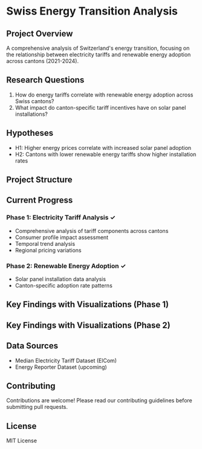 # Swiss Energy Transition Analysis

## Project Overview
A comprehensive analysis of Switzerland's energy transition, focusing on the relationship between electricity tariffs and renewable energy adoption across cantons (2021-2024).

## Research Questions
1. How do energy tariffs correlate with renewable energy adoption across Swiss cantons?
2. What impact do canton-specific tariff incentives have on solar panel installations?

## Hypotheses
- H1: Higher energy prices correlate with increased solar panel adoption
- H2: Cantons with lower renewable energy tariffs show higher installation rates

## Project Structure

## Current Progress
### Phase 1: Electricity Tariff Analysis ✓
- Comprehensive analysis of tariff components across cantons
- Consumer profile impact assessment
- Temporal trend analysis
- Regional pricing variations

### Phase 2: Renewable Energy Adoption ✓
- Solar panel installation data analysis
- Canton-specific adoption rate patterns

## Key Findings with Visualizations (Phase 1)

## Key Findings with Visualizations (Phase 2)

## Data Sources
- Median Electricity Tariff Dataset (ElCom)
- Energy Reporter Dataset (upcoming)

## Contributing
Contributions are welcome! Please read our contributing guidelines before submitting pull requests.

## License
MIT License